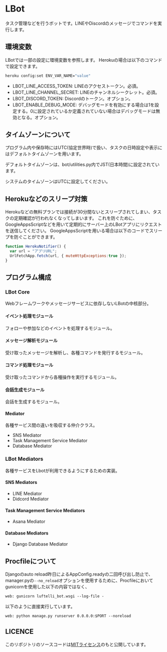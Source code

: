 # LBot

タスク管理などを行うボットです。LINEやDiscordのメッセージでコマンドを実行します。

## 環境変数

LBotでは一部の設定に環境変数を参照します。
Herokuの場合は以下のコマンドで設定できます。

```bash
heroku config:set ENV_VAR_NAME="value"
```

- LBOT_LINE_ACCESS_TOKEN: LINEのアクセストークン。必須。
- LBOT_LINE_CHANNEL_SECRET: LINEのチャンネルシークレット。必須。
- LBOT_DISCORD_TOKEN: Discordのトークン。オプション。
- LBOT_ENABLE_DEBUG_MODE: デバッグモードを有効にする場合は1を設定する。0に設定されているか定義されていない場合はデバッグモードは無効となる。オプション。

## タイムゾーンについて

プログラム内や保存時にはUTC(協定世界時)で扱い、タスクの日時設定や表示にはデフォルトタイムゾーンを用います。

デフォルトタイムゾーンは、bot/utilities.py内でJST(日本時間)に設定されています。

システムのタイムゾーンはUTCに設定してください。

## Herokuなどのスリープ対策

Herokuなどの無料プランでは接続が30分間ないとスリープされてしまい、タスクの定期確認が行われなくなってしまいます。
これを防ぐために、GoogleAppsScriptなどを用いて定期的にサーバー上のLBotアプリにリクエストを送信してください。
GoogleAppsScriptを用いる場合は以下のコードでスリープを防ぐことができます。

```js
function HerokuNotifier() {
  var url = "アプリURL";
  UrlFetchApp.fetch(url, { muteHttpExceptions:true });
}
```

## プログラム構成

### LBot Core

Webフレームワークやメッセージサービスに依存しないLBotの中核部分。

#### イベント処理モジュール

フォローや参加などのイベントを処理するモジュール。

#### メッセージ解析モジュール

受け取ったメッセージを解析し、各種コマンドを発行するモジュール。

#### コマンド処理モジュール

受け取ったコマンドから各種操作を実行するモジュール。

#### 会話生成モジュール

会話を生成するモジュール。

#### Mediator

各種サービス間の違いを吸収する仲介クラス。

- SNS Mediator
- Task Management Service Mediator
- Database Mediator

### LBot Mediators

各種サービスをLbotが利用できるようにするための実装。

#### SNS Mediators

- LINE Mediator
- Didcord Mediator

#### Task Management Service Mediators

- Asana Mediator

#### Database Mediators

- Django Database Mediator

## Procfileについて

Djangoのauto reload昨日によるAppConfig.readyの二回呼び出し防止で、manager.pyの```--no_reload```オプションを使用するために、Procfileにおいてgunicornを使用した以下の内容ではなく、

```txt
web: gunicorn luftelli_bot.wsgi --log-file -
```

以下のように直接実行しています。

```txt
web: python manage.py runserver 0.0.0.0:$PORT --noreload
```

## LICENCE

このリポジトリのソースコードは[MITライセンス](LICENSE)のもと公開しています。
